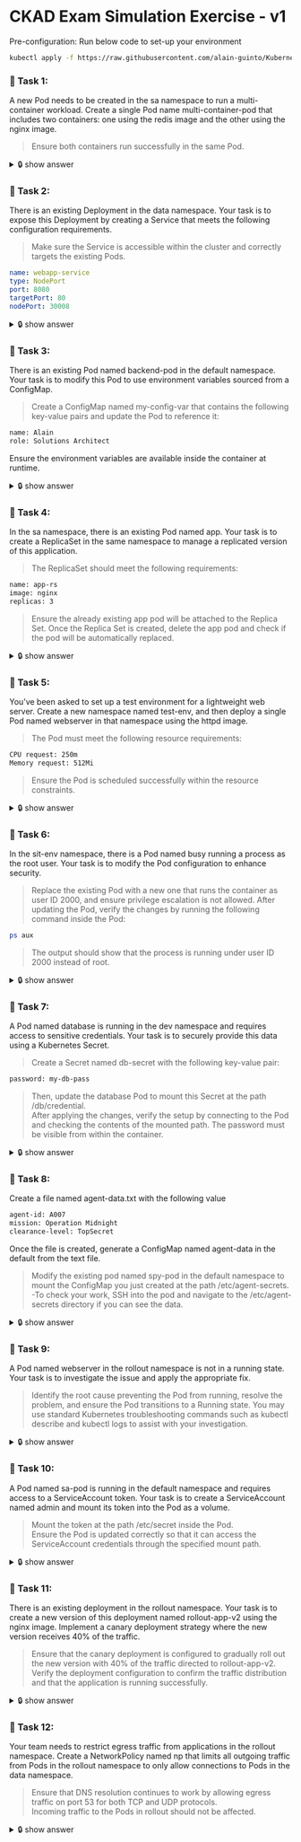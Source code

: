 # CKAD Exam Simulation Exercise - v1

Pre-configuration: Run below code to set-up your environment

```bash
kubectl apply -f https://raw.githubusercontent.com/alain-guinto/Kubernetes/refs/heads/main/ckad-simulation-preconfig-v1.yaml
```

### 📌  Task 1: 
A new Pod needs to be created in the sa namespace to run a multi-container workload. Create a single Pod name multi-container-pod that includes two containers: one using the redis image and the other using the nginx image. 
> Ensure both containers run successfully in the same Pod.
<details>
<summary>🔒 show answer </summary>
<p>  

> Create a template pod yaml   
```bash
k -n sa run multi-container-pod --image=nginx --dry-run=client -oyaml > multi-container-pod.yaml #--- create a pod template
```
> Edit the created pod yaml template
```bash
vi multi-container-pod.yaml
```
> Updated yaml should look like
```yml
apiVersion: v1
kind: Pod
metadata:
  creationTimestamp: null
  labels:
    run: multi-container-pod
  name: multi-container-pod
  namespace: sa
spec:
  containers:
  - image: nginx
    name: nginx-container   # modify
  - image: redis            # add
    name: redis-container   # add
    resources: {}
  dnsPolicy: ClusterFirst
  restartPolicy: Always
status: {}
```
> Apply the changes using the shortcut key commands define in aliases and verify
```bash
kaf multi-container-pod.yaml  # Apply

kgp multi-container-pod -n sa  # Verify

#output
NAME                  READY   STATUS    RESTARTS   AGE
multi-container-pod   2/2     Running   0          154m
```

</p>
</details>

### 📌  Task 2:
There is an existing Deployment in the data namespace. Your task is to expose this Deployment by creating a Service that meets the following configuration requirements.  
> Make sure the Service is accessible within the cluster and correctly targets the existing Pods.

```yml
name: webapp-service
type: NodePort
port: 8080
targetPort: 80
nodePort: 30008
```  
<details>
<summary>🔒 show answer </summary>
<p>  
  
> Verify if the deployment exists in data namespace  
  
```bash
kgd -n data

# output
NAME        READY   UP-TO-DATE   AVAILABLE   AGE
webdeploy   3/3     3            3           167m
```
> Create service yaml template from webdeploy deployment
```bash
k expose deploy webdeploy -n data --name=webapp-service --type=NodePort --port=8080 --target-port=80 --dry-run=client -oyaml > webapp-service.yaml
```
> Edit the created service yaml template to add nodePort
```yml
apiVersion: v1
kind: Service
metadata:
  creationTimestamp: null
  labels:
    app: webdeploy
  name: webapp-service
  namespace: data
spec:
  ports:
  - port: 8080
    protocol: TCP
    targetPort: 80
    nodePort: 30008     # Add
  selector:
    app: webdeploy
  type: NodePort
status:
  loadBalancer: {}
```

> Apply the changes using the shortcut key commands define in aliases

```bash
kaf webapp-service.yaml 
```
> Validate
```bash
kgs -n data  # expected output should be similar to below

NAME             TYPE       CLUSTER-IP       EXTERNAL-IP   PORT(S)          AGE
webapp-service   NodePort   10.109.200.158   <none>        8080:30008/TCP   72s
```
</p>
</details>

### 📌  Task 3:
There is an existing Pod named backend-pod in the default namespace. Your task is to modify this Pod to use environment variables sourced from a ConfigMap.  
> Create a ConfigMap named my-config-var that contains the following key-value pairs and update the Pod to reference it:
```bash
name: Alain
role: Solutions Architect
```
Ensure the environment variables are available inside the container at runtime.  
<details>
<summary>🔒 show answer </summary>
<p>  
  
> Verify if backend-pod exists in default namespace
```bash
kgp backend-pod  # expected outout  

NAME          READY   STATUS    RESTARTS   AGE
backend-pod   1/1     Running   0          25m
```
> Create a configmap
```bash
k create configmap my-config-var --from-literal=name=Alain --from-literal=role=Solutions-Architect

k get configmap my-config-var  # check if configmap created
```
> Copy the configuration of backend-pod
```bash
kgp backend-pod -oyaml > backend-pod.yaml  
```
> Updated yaml should look like this
```yml
apiVersion: v1
kind: Pod
metadata:
  labels:
    run: backend-pod
  name: backend-pod
  namespace: default
spec:
  containers:
  - image: redis
    imagePullPolicy: Always
    name: backend-pod
    resources: {}
    envFrom:                                 # Add
    - configMapRef:                          # Add
        name: my-config-var                  # Add
    terminationMessagePath: /dev/termination-log
    terminationMessagePolicy: File
  dnsPolicy: ClusterFirst
  enableServiceLinks: true
  nodeName: node01
  preemptionPolicy: PreemptLowerPriority
  priority: 0
  restartPolicy: Always
  schedulerName: default-scheduler
  securityContext: {}
  serviceAccount: default
  serviceAccountName: default
  terminationGracePeriodSeconds: 30
  tolerations:
  - effect: NoExecute
    key: node.kubernetes.io/not-ready
    operator: Exists
    tolerationSeconds: 300
  - effect: NoExecute
    key: node.kubernetes.io/unreachable
    operator: Exists
    tolerationSeconds: 300 
```
> Apply changes
```bash
kaf backend-pod.yaml  
```
> Verify environment variables
```bash
kex backend-pod -- printenv | grep -E 'name|role'   # output should similar to below

name=Alain
role=Solutions-Architect
```

</p>
</details>

### 📌  Task 4:
In the sa namespace, there is an existing Pod named app. Your task is to create a ReplicaSet in the same namespace to manage a replicated version of this application.
> The ReplicaSet should meet the following requirements:
```bash
name: app-rs 
image: nginx 
replicas: 3
```
> Ensure the already existing app pod will be attached to the Replica Set.
> Once the Replica Set is created, delete the app pod and check if the pod will be automatically replaced.
<details>
<summary>🔒 show answer </summary>
<p>  
  
> Check if app pod exist in sa namespace  
  
```bash
kgp app -n sa --show-labels   # output should similar to below

NAME   READY   STATUS    RESTARTS   AGE   LABELS
app    1/1     Running   0          57m   run=app
```
> Create a replicaset yaml 
```bash
k -n sa create deploy app-rs --image=nginx --replicas=3 --dry-run=client -oyaml > app-rs.yaml
```
> Edit app-rs yaml and the final yaml should look like below
```yml
apiVersion: apps/v1
kind: ReplicaSet        # Modify from deployment to replicaset
metadata:
  creationTimestamp: null
  labels:
    run: app           # Modify to match the labels of app pod 
  name: app-rs
  namespace: sa
spec:
  replicas: 3
  selector:
    matchLabels:
      run: app          # Modify to match the labels of app pod
  #strategy: {}         # Removed
  template:
    metadata:
      creationTimestamp: null
      labels:
        run: app        # Modify to match the labels of app pod
    spec:
      containers:
      - image: nginx
        name: nginx
        resources: {}
status: {}
```
> Apply the changes 
```bash
kaf app-rs.yaml
```
> Verify 
```bash
kgp -n sa   # output should be similar below

NAME                  READY   STATUS    RESTARTS   AGE
app                   1/1     Running   0          71m
app-rs-6zbrl          1/1     Running   0          71s
app-rs-qqxdt          1/1     Running   0          71s
```
> Delete app and verify again 
```bash
kdel po app -n sa

kgp -n sa   # output should be similar below

NAME                  READY   STATUS    RESTARTS   AGE
app-rs-6zbrl          1/1     Running   0          3m28s
app-rs-qqxdt          1/1     Running   0          3m28s
app-rs-zwbs2          1/1     Running   0          35s
```
</p>
</details>

### 📌  Task 5:
You’ve been asked to set up a test environment for a lightweight web server. Create a new namespace named test-env, and then deploy a single Pod named webserver in that namespace using the httpd image.
> The Pod must meet the following resource requirements:
```bash
CPU request: 250m
Memory request: 512Mi
```
> Ensure the Pod is scheduled successfully within the resource constraints.
<details>
<summary>🔒 show answer </summary>
<p>  
  
> Create test-env namespace:  
  
```bash
k create ns test-env
```
> Create pod yaml template:  
  
```bash
k -n test-env run webserver --image=httpd --dry-run=client -oyaml > webserver.yaml

vi webserver.yaml     # Edit the yaml file to add resources requirements
```
> Update created yaml and it should look like below:  
```yml
apiVersion: v1
kind: Pod
metadata:
  creationTimestamp: null
  labels:
    run: webserver
  name: webserver
  namespace: test-env
spec:
  containers:
  - image: httpd
    name: webserver
    resources: 
      requests:                # Add
        cpu: "250m"            # Add
        memory: "512Mi"        # Add
  dnsPolicy: ClusterFirst
  restartPolicy: Always
status: {}
```
> Apply the changes:  
  
```bash
kaf webserver.yaml 
```
> Validate:  
  
```bash
kd pod webserver -n test-env | grep -iA2 requests:  # output should look like below

 Requests:
      cpu:        250m
      memory:     512Mi 
```
</p>
</details>

### 📌  Task 6:
In the sit-env namespace, there is a Pod named busy running a process as the root user. Your task is to modify the Pod configuration to enhance security.
> Replace the existing Pod with a new one that runs the container as user ID 2000, and ensure privilege escalation is not allowed.
> After updating the Pod, verify the changes by running the following command inside the Pod:
```bash
ps aux
```
> The output should show that the process is running under user ID 2000 instead of root.
<details>
<summary>🔒 show answer </summary>
<p>  
  
> Check if busy pod exists in sit-env namepsace

```bash
kgp busy -n sit-env

# output
NAME   READY   STATUS    RESTARTS      AGE
busy   1/1     Running   1 (30m ago)   92m
```
> Check if busy pod is running a process a root

```bash
kex busy -n sit-env -- ps aux

# expected output
PID   USER     TIME  COMMAND
    1 root      0:00 sleep 1h
    7 root      0:00 ps aux
```

> Copy the pod configuration and edit

```bash
kgp busy -n sit-env -oyaml > busy-pod.yaml

vi busy-pod.yaml
```
> Update the yaml and it should look like below

```yml
apiVersion: v1
kind: Pod
metadata:
  name: busy
  namespace: sit-env
spec:
  securityContext:           # Add
    runAsUser: 2000          # Add
  containers:
  - command:
    - sh
    - -c
    - sleep 1h
    image: busybox
    imagePullPolicy: Always
    name: busy
    resources: {}
    securityContext:                  # Add
      allowPrivilegeEscalation: false # Add
  dnsPolicy: ClusterFirst
status: {}
```
> Delete the pod

```bash
kdel po busy -n sit-env
```
> Apply the changes

```bash
kdel po busy -n sit-env
```
> Verify

```bash
kex busy -n sit-env -- ps aux

# expected output
PID   USER     TIME  COMMAND
    1 2000      0:00 sleep 1h
    7 2000      0:00 ps aux
```
</p>
</details>

### 📌  Task 7:
A Pod named database is running in the dev namespace and requires access to sensitive credentials. Your task is to securely provide this data using a Kubernetes Secret.
> Create a Secret named db-secret with the following key-value pair:
```bash
password: my-db-pass
```
> Then, update the database Pod to mount this Secret at the path /db/credential.  
> After applying the changes, verify the setup by connecting to the Pod and checking the contents of the mounted path. The password must be visible from within the container.
<details>
<summary>🔒 show answer </summary>
<p>

> Check if database pod exists in dev namepsace

```bash
kgp database -n dev

# output
NAME       READY   STATUS    RESTARTS   AGE
database   1/1     Running   0          113m
```
> Create a secret

```bash
k -n dev create secret generic db-secret --from-literal=password=my-db-pass
```
> Copy the configuration yaml of database pod 

```bash
kgp database -n dev -oyaml > database.yaml

vi database.yaml
```

> Update the database.yaml and it should look like below.

```yml
apiVersion: v1
kind: Pod
metadata:
  labels:
    run: database
  name: database
  namespace: dev
spec:
  containers:
  - image: redis
    imagePullPolicy: Always
    name: database
    resources: {}
    volumeMounts:
    - mountPath: /db/credential     # Add
      name: my-db-secret            # Add
  dnsPolicy: ClusterFirst
  volumes:                          # Add
  - name: my-db-secret              # Add
    secret:                         # Add
      secretName: db-secret         # Add
status: {}
```
> Delete database pod

```bash
kdel pod database -n dev

```

> Apply changes

```bash
kaf database.yaml

```
> Verify

```bash
kex database -n dev -- ls /db/credential

#Output
password

kex database -n dev -- cat /db/credential/password

#Output
my-db-pass
```

</p>
</details>

### 📌  Task 8: 
Create a file named agent-data.txt with the following value

```bash
agent-id: A007  
mission: Operation Midnight  
clearance-level: TopSecret  
```
Once the file is created, generate a ConfigMap named agent-data in the default from the text file.
> Modify the existing pod named spy-pod in the default namespace to mount the ConfigMap you just created at the path /etc/agent-secrets.
> -To check your work, SSH into the pod and navigate to the /etc/agent-secrets directory if you can see the data.
<details>
<summary>🔒 show answer </summary>
<p>  

> Create agent-data.txt file
```bash
echo -e "agent-id: A007\nmission: Operation-Midnight\nclearance-level: Top-secret" > agent-data.txt
```
> Create configmap from agent-data.txt file
```bash
k create configmap agent-data --from-file=agent-data.txt
```
> Create configmap from agent-data.txt file
```bash
k create configmap agent-data --from-file=agent-data.txt
```
> Check spy-pod in default namespace if exists and copy its configuration yaml 
```bash
kgp spy-pod

kgp spy-pod -oyaml > spy-pod.yaml

vi spy-pod # modify this yaml to add configmap
```
> Update spy-pod yaml and it should look like below
```yml
apiVersion: v1
kind: Pod
metadata:
  labels:
    run: spy-pod
  name: spy-pod
  namespace: default
spec:
  containers:
  - image: redis
    imagePullPolicy: Always
    name: spy-pod-container
    resources: {}
    volumeMounts:
    - mountPath: /etc/agent-secrets
      name: agent-config
      readOnly: true
  dnsPolicy: ClusterFirst
  restartPolicy: Always
  volumes:
  - name: agent-config
    configMap:
      name: agent-data
status: {}
```
> Delete spy-pod pod

```bash
kdel po spy-pod
```

> Apply changes

```bash
kaf spy-pod.yaml

```
> Verify

```bash
kex spy-pod -- ls /etc/agent-secrets

#Output
agent-data.txt

kex spy-pod -- cat /etc/agent-secrets/agent-data.txt

#Output
agent-id: A007
mission: Operation-Midnight
clearance-level: Top-secret
```
</p>
</details>

### 📌  Task 9:
A Pod named webserver in the rollout namespace is not in a running state. Your task is to investigate the issue and apply the appropriate fix.
> Identify the root cause preventing the Pod from running, resolve the problem, and ensure the Pod transitions to a Running state.
> You may use standard Kubernetes troubleshooting commands such as kubectl describe and kubectl logs to assist with your investigation.
<details>
<summary>🔒 show answer </summary>
<p>  

> Check webserver pod in rollout namespace
```bash
kgp webserver -n rollout  #--- check the pod in rollout namespace

#output
NAME        READY   STATUS             RESTARTS   AGE
webserver   0/1     ImagePullBackOff   0          152m

k -n rollout edit po webserver #--- directly edit the pod and change the mispelled image
```
> Update webserver pod should look like this
```yml
# Please edit the object below. Lines beginning with a '#' will be ignored,
# and an empty file will abort the edit. If an error occurs while saving this file will be
# reopened with the relevant failures.
#
apiVersion: v1
kind: Pod
metadata:
  annotations:
    cni.projectcalico.org/containerID: 8c30edac0ed5b217594d8d12eca446ef561c07e867e7461c58a1558598b9ec92
    cni.projectcalico.org/podIP: 192.168.1.4/32
    cni.projectcalico.org/podIPs: 192.168.1.4/32
    kubectl.kubernetes.io/last-applied-configuration: |
      {"apiVersion":"v1","kind":"Pod","metadata":{"annotations":{},"creationTimestamp":null,"labels":{"run":"webserver"},"name":"webserver","namespace":"rollout"},"spec":{"containers":[{"image":"ngiinx","name":"webserver","resources":{}}],"dnsPolicy":"ClusterFirst","restartPolicy":"Always"},"status":{}}
  creationTimestamp: "2025-05-13T13:38:23Z"
  labels:
    run: webserver
  name: webserver
  namespace: rollout
  resourceVersion: "16513"
  uid: aaceb5e1-dc84-43e7-a02d-950d25e4a0e7
spec:
  containers:
  - image: nginx         # Modified fron ngiinx to nginx
    imagePullPolicy: Always
    name: webserver
    resources: {}
    terminationMessagePath: /dev/termination-log
    terminationMessagePolicy: File
    volumeMounts:
    - mountPath: /var/run/secrets/kubernetes.io/serviceaccount
      name: kube-api-access-lwtpp
      readOnly: true
  dnsPolicy: ClusterFirst
  enableServiceLinks: true
  nodeName: node01
  preemptionPolicy: PreemptLowerPriority
  priority: 0
  restartPolicy: Always
  schedulerName: default-scheduler
  securityContext: {}
  serviceAccount: default
status: {}
```
> Verify
```bash
kgp webserver -n rollout  #--- check the pod in rollout namespace

NAME        READY   STATUS    RESTARTS   AGE
webserver   1/1     Running   0          157m
```
</p>
</details>

### 📌  Task 10:
A Pod named sa-pod is running in the default namespace and requires access to a ServiceAccount token. Your task is to create a ServiceAccount named admin and mount its token into the Pod as a volume.  
> Mount the token at the path /etc/secret inside the Pod.  
> Ensure the Pod is updated correctly so that it can access the ServiceAccount credentials through the specified mount path.  
<details>
<summary>🔒 show answer </summary>
<p>

```bash
TBD
```

</p>
</details>  

### 📌  Task 11:
There is an existing deployment in the rollout namespace. Your task is to create a new version of this deployment named rollout-app-v2 using the nginx image. Implement a canary deployment strategy where the new version receives 40% of the traffic.  
> Ensure that the canary deployment is configured to gradually roll out the new version with 40% of the traffic directed to rollout-app-v2.  
> Verify the deployment configuration to confirm the traffic distribution and that the application is running successfully.
<details>
<summary>🔒 show answer </summary>
<p>

```bash
TBD
```

</p>
</details>

### 📌  Task 12:
Your team needs to restrict egress traffic from applications in the rollout namespace. Create a NetworkPolicy named np that limits all outgoing traffic from Pods in the rollout namespace to only allow connections to Pods in the data namespace.  
> Ensure that DNS resolution continues to work by allowing egress traffic on port 53 for both TCP and UDP protocols.  
> Incoming traffic to the Pods in rollout should not be affected.  
<details>
<summary>🔒 show answer </summary>
<p>

```bash
TBD
```

</p>
</details>
